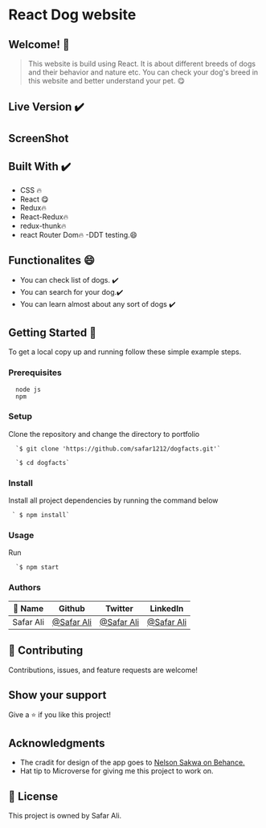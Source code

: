 # React Dog website

## Welcome! 👋

> This website is build using React. It is about different breeds of dogs and their behavior and nature etc. You can check your dog's breed in this website and better understand your pet. 😋

## Live Version  ✔️

<!-- [Live Demo Link](https://stupendous-dieffenbachia-47916f.netlify.app/) -->



 ## ScreenShot
 
<!-- ![2022-07-16_17-47-56](https://user-images.githubusercontent.com/78845635/179355540-641c6e4d-3c01-4e3c-9e00-89e22f0b4d7f.jpg) -->


                              
## Built With ✔️


- CSS 🔥
- React 😋
- Redux🔥
- React-Redux🔥
- redux-thunk🔥
- react Router Dom🔥
-DDT testing.😄

## Functionalites 😄

- You can check list of dogs. ✔️
- You can search for your dog.✔️
- You can learn almost about any sort of dogs ✔️




## Getting Started 🙌

To get a local copy up and running follow these simple example steps.

### Prerequisites
```
  node js
  npm

```
### Setup
Clone the repository and change the directory to portfolio

``` 
  `$ git clone 'https://github.com/safar1212/dogfacts.git'`

  `$ cd dogfacts`

```

### Install
Install all project dependencies by running the command below
 
``` 
 ` $ npm install`
```
### Usage

Run
``` 
  `$ npm start
```


### Authors

| 👤 Name | Github | Twitter | LinkedIn |
|------|--------|---------|----------|
|Safar Ali|[@Safar Ali](https://github.com/safar1212)|[@Safar Ali](https://twitter.com/SafarAli999)|[@Safar Ali](https://www.linkedin.com/in/safar-ali999/)|

## 🤝 Contributing

Contributions, issues, and feature requests are welcome!

## Show your support

Give a ⭐️ if you like this project!

## Acknowledgments

- The cradit for design of the app goes to [Nelson Sakwa on Behance.](https://www.behance.net/sakwadesignstudio)
- Hat tip to Microverse for giving me this project to work on.

## 📝 License

This project is owned by Safar Ali.
